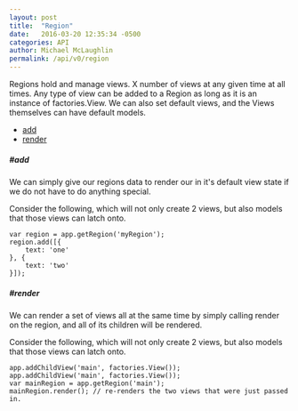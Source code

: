 ```yaml
---
layout: post
title:  "Region"
date:   2016-03-20 12:35:34 -0500
categories: API
author: Michael McLaughlin
permalink: /api/v0/region
---
```



<p>Regions hold and manage views. X number of views at any given time at all times. Any type of view can be added to a Region as long as it is an instance of factories.View. We can also set default views, and the Views themselves can have default models.</p>
<ul class="list navigation-links">
    <li class="left clear-left"><a href="#add">add</a></li>
    <li class="left clear-left"><a href="#render">render</a></li>
</ul>
<h5 id="add" class="title-headline">#add</h5>
<p>We can simply give our regions data to render our in it's default view state if we do not have to do anything special.</p>
<div class="card">
    <div class="card-content code-step">
        <p>Consider the following, which will not only create 2 views, but also models that those views can latch onto.</p>
        <pre class="code code-section"><code class="language-javascript">var region = app.getRegion('myRegion');
region.add([{
    text: 'one'
}, {
    text: 'two'
}]);</code></pre>
    </div>
</div>
<h5 id="render" class="title-headline">#render</h5>
<p>We can render a set of views all at the same time by simply calling render on the region, and all of its children will be rendered.</p>
<div class="card">
    <div class="card-content code-step">
        <p>Consider the following, which will not only create 2 views, but also models that those views can latch onto.</p>
        <pre class="code code-section"><code class="language-javascript">app.addChildView('main', factories.View());
app.addChildView('main', factories.View());
var mainRegion = app.getRegion('main');
mainRegion.render(); // re-renders the two views that were just passed in.</code></pre>
    </div>
</div>